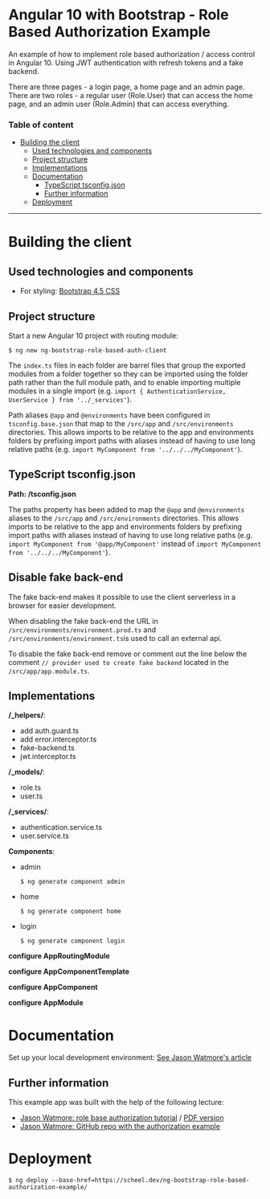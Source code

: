 # Angular 10 with Bootstrap - Role Based Authorization Example

An example of how to implement role based authorization / access control in Angular 10. Using JWT authentication with refresh tokens and a fake backend.

There are three pages - a login page, a home page and an admin page. There are two roles - a regular user (Role.User) that can access the home page, and an admin user (Role.Admin) that can access everything.

### Table of content
* [Building the client](#Building-the-client)
  * [Used technologies and components](#Used-technologies-and-components)
  * [Project structure](#Project-structure)
  * [Implementations](#Implementations)
  * [Documentation](#Documentation)
    * [TypeScript tsconfig.json](#TypeScript-tsconfig.json)
    * [Further information](#Further-information)
  * [Deployment](#Deployment)

---

# Building the client

## Used technologies and components
* For styling: [Bootstrap 4.5 CSS](https://getbootstrap.com/docs/4.5/getting-started/introduction/)

## Project structure

Start a new Angular 10 project with routing module:
```shell
$ ng new ng-bootstrap-role-based-auth-client
```

The `index.ts` files in each folder are barrel files that group the exported modules from a folder together so they can be imported using the folder path rather than the full module path, and to enable importing multiple modules in a single import (e.g. `import { AuthenticationService, UserService } from '../_services'`).

Path aliases `@app` and `@environments` have been configured in `tsconfig.base.json` that map to the `/src/app` and `/src/environments` directories. This allows imports to be relative to the app and environments folders by prefixing import paths with aliases instead of having to use long relative paths (e.g. `import MyComponent from '../../../MyComponent'`).

## TypeScript tsconfig.json

**Path: /tsconfig.json**

The paths property has been added to map the `@app` and `@environments` aliases to the `/src/app` and `/src/environments` directories. This allows imports to be relative to the app and environments folders by prefixing import paths with aliases instead of having to use long relative paths (e.g. `import MyComponent from '@app/MyComponent'` instead of `import MyComponent from '../../../MyComponent'`).

## Disable fake back-end

The fake back-end makes it possible to use the client serverless in a browser for easier development.

When disabling the fake back-end the URL in `/src/environments/environment.prod.ts` and `/src/environments/environment.ts`is used to call an external api.

To disable the fake back-end remove or comment out the line below the comment `// provider used to create fake backend` located in the `/src/app/app.module.ts`.

## Implementations

**/_helpers/**:
* add auth.guard.ts
* add error.interceptor.ts
* fake-backend.ts
* jwt.interceptor.ts

**/_models/**:
* role.ts
* user.ts

**/_services/**:
* authentication.service.ts
* user.service.ts

**Components**:
* admin
  ```shell
  $ ng generate component admin
  ```

* home
  ```shell
  $ ng generate component home
  ```

* login
  ```shell
  $ ng generate component login
  ```

**configure AppRoutingModule**

**configure AppComponentTemplate**

**configure AppComponent**

**configure AppModule**

# Documentation

Set up your local development environment: [See Jason Watmore's article](https://jasonwatmore.com/post/2020/06/02/angular-setup-development-environment)

## Further information
This example app was built with the help of the following lecture:
* [Jason Watmore: role base authorization tutorial](https://jasonwatmore.com/post/2020/09/09/angular-10-role-based-authorization-tutorial-with-example) / [PDF version](./docs/documents/Jason-Watmores-Blog-Angular-10-Role-Based-Authorization-Tutorial-with-Example.pdf)
* [Jason Watmore: GitHub repo with the authorization example](https://github.com/cornflourblue/angular-10-role-based-authorization-example)

# Deployment

```shell
$ ng deploy --base-href=https://scheel.dev/ng-bootstrap-role-based-authorization-example/
```

